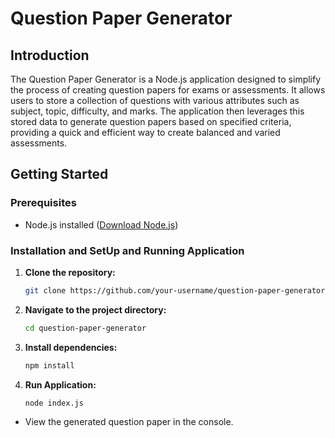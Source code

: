 # Question Paper Generator

## Introduction

The Question Paper Generator is a Node.js application designed to simplify the process of creating question papers for exams or assessments. It allows users to store a collection of questions with various attributes such as subject, topic, difficulty, and marks. The application then leverages this stored data to generate question papers based on specified criteria, providing a quick and efficient way to create balanced and varied assessments.

## Getting Started

### Prerequisites

-   Node.js installed ([Download Node.js](https://nodejs.org/))

### Installation and SetUp and Running Application

1. **Clone the repository:**

    ```bash
    git clone https://github.com/your-username/question-paper-generator.git
    ```

2. **Navigate to the project directory:**

    ```bash
    cd question-paper-generator
    ```

3. **Install dependencies:**

    ```bash
    npm install
    ```

4. **Run Application:**

    ```bash
    node index.js
    ```

-   View the generated question paper in the console.
